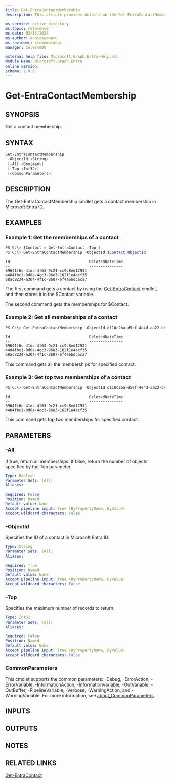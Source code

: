 ```yaml
---
title: Get-EntraContactMembership
description: This article provides details on the Get-EntraContactMembership command.

ms.service: active-directory
ms.topic: reference
ms.date: 03/16/2024
ms.author: eunicewaweru
ms.reviewer: stevemutungi
manager: CelesteDG

external help file: Microsoft.Graph.Entra-Help.xml
Module Name: Microsoft.Graph.Entra
online version:
schema: 2.0.0
---
```


# Get-EntraContactMembership

## SYNOPSIS
Get a contact membership.

## SYNTAX

```powershell
Get-EntraContactMembership 
 -ObjectId <String> 
 [-All <Boolean>] 
 [-Top <Int32>] 
 [<CommonParameters>]
```

## DESCRIPTION
The Get-EntraContactMembership cmdlet gets a contact membership in Microsoft Entra ID.

## EXAMPLES

### Example 1: Get the memberships of a contact
```powershell
PS C:\> $Contact = Get-EntraContact -Top 1
PS C:\> Get-EntraContactMembership -ObjectId $Contact.ObjectId
```

```output
Id                                   DeletedDateTime
--                                   ---------------
69641f6c-41dc-4f63-9c21-cc9c8ed12931
4484fbc1-0d0e-4cc3-96e3-162f1e4acf35
68ac8234-a304-4f1c-8b07-6f4a6bdcaca7
```

The first command gets a contact by using the [Get-EntraContact](./Get-EntraContact.md) cmdlet, and then stores it in the $Contact variable.  

The second command gets the memberships for $Contact.  

### Example 2: Get all memberships of a contact
```powershell
PS C:\> Get-EntraContactMembership -ObjectId d110c2ba-d5ef-4e4d-aa22-b964ba966895 -All $true
```

```output
Id                                   DeletedDateTime
--                                   ---------------
69641f6c-41dc-4f63-9c21-cc9c8ed12931
4484fbc1-0d0e-4cc3-96e3-162f1e4acf35
68ac8234-a304-4f1c-8b07-6f4a6bdcaca7
```

This command gets all the memberships for specified contact.

### Example 3: Get top two memberships of a contact
```powershell
PS C:\> Get-EntraContactMembership -ObjectId d110c2ba-d5ef-4e4d-aa22-b964ba966895 -Top 2
```

```output
Id                                   DeletedDateTime
--                                   ---------------
69641f6c-41dc-4f63-9c21-cc9c8ed12931
4484fbc1-0d0e-4cc3-96e3-162f1e4acf35
```

This command gets top two memberships for specified contact.

## PARAMETERS

### -All
If true, return all memberships.
If false, return the number of objects specified by the Top parameter.

```yaml
Type: Boolean
Parameter Sets: (All)
Aliases:

Required: False
Position: Named
Default value: None
Accept pipeline input: True (ByPropertyName, ByValue)
Accept wildcard characters: False
```

### -ObjectId
Specifies the ID of a contact in Microsoft Entra ID.

```yaml
Type: String
Parameter Sets: (All)
Aliases:

Required: True
Position: Named
Default value: None
Accept pipeline input: True (ByPropertyName, ByValue)
Accept wildcard characters: False
```

### -Top
Specifies the maximum number of records to return.

```yaml
Type: Int32
Parameter Sets: (All)
Aliases:

Required: False
Position: Named
Default value: None
Accept pipeline input: True (ByPropertyName, ByValue)
Accept wildcard characters: False
```

### CommonParameters
This cmdlet supports the common parameters: -Debug, -ErrorAction, -ErrorVariable, -InformationAction, -InformationVariable, -OutVariable, -OutBuffer, -PipelineVariable, -Verbose, -WarningAction, and -WarningVariable. For more information, see [about_CommonParameters](https://go.microsoft.com/fwlink/?LinkID=113216).

## INPUTS

## OUTPUTS

## NOTES

## RELATED LINKS

[Get-EntraContact](Get-EntraContact.md)

